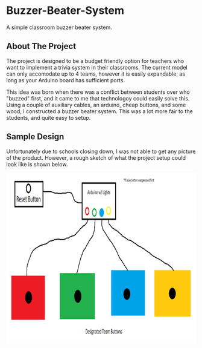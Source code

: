 # Buzzer-Beater-System

A simple classroom buzzer beater system.

## About The Project

The project is designed to be a budget friendly option for teachers who want to implement a trivia system in their classrooms. The current model can only accomodate up to 4 teams, however it is easily expandable, as long as your Arduino board has sufficient ports.

This idea was born when there was a conflict between students over who "buzzed" first, and it came to me that technologoy could easily solve this. Using a couple of auxiliary cables, an arduino, cheap buttons, and some wood, I constructed a buzzer beater system. This was a lot more fair to the students, and quite easy to setup.

## Sample Design

Unfortunately due to schools closing down, I was not able to get any picture of the product. However, a rough sketch of what the project setup could look like is shown below.

<p align="left">
  <a ![SCHEMATIC](rough_schematic.png)>
       <img src="images/rough_schematic.png" alt="rough_schematic" width="900" height="450">
  </a>
</p>
